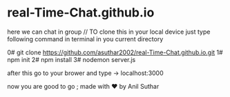 # real-Time-Chat.github.io
here  we can chat in group 
// TO clone this in your local device just type following command in terminal in you current directory 

0#  git clone https://github.com/asuthar2002/real-Time-Chat.github.io.git
1#  npm init
2#  npm install
3#  nodemon server.js

after this go to your brower and type -> localhost:3000 

now you are good to go ;
made with ❤ by Anil Suthar
